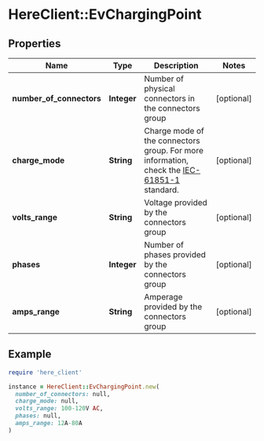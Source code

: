 # HereClient::EvChargingPoint

## Properties

| Name | Type | Description | Notes |
| ---- | ---- | ----------- | ----- |
| **number_of_connectors** | **Integer** | Number of physical connectors in the connectors group | [optional] |
| **charge_mode** | **String** | Charge mode of the connectors group. For more information, check the [IEC-61851-1](https://en.wikipedia.org/w/index.php?title&#x3D;Charging_station&amp;oldid&#x3D;1013010605#IEC-61851-1_Charging_Modes) standard. | [optional] |
| **volts_range** | **String** | Voltage provided by the connectors group | [optional] |
| **phases** | **Integer** | Number of phases provided by the connectors group | [optional] |
| **amps_range** | **String** | Amperage provided by the connectors group | [optional] |

## Example

```ruby
require 'here_client'

instance = HereClient::EvChargingPoint.new(
  number_of_connectors: null,
  charge_mode: null,
  volts_range: 100-120V AC,
  phases: null,
  amps_range: 12A-80A
)
```

